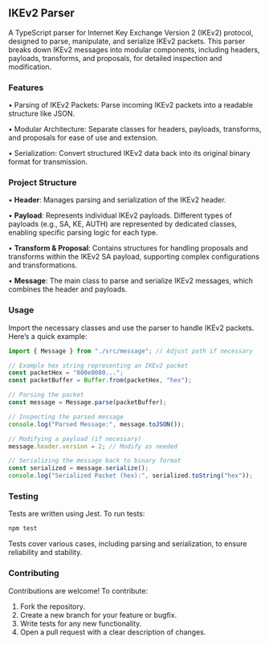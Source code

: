 ## IKEv2 Parser

A TypeScript parser for Internet Key Exchange Version 2 (IKEv2) protocol, designed to parse, manipulate, and serialize IKEv2 packets. This parser breaks down IKEv2 messages into modular components, including headers, payloads, transforms, and proposals, for detailed inspection and modification.

### Features

• Parsing of IKEv2 Packets: Parse incoming IKEv2 packets into a readable structure like JSON.

• Modular Architecture: Separate classes for headers, payloads, transforms, and proposals for ease of use and extension.

• Serialization: Convert structured IKEv2 data back into its original binary format for transmission.

### Project Structure

• **Header**: Manages parsing and serialization of the IKEv2 header.

• **Payload**: Represents individual IKEv2 payloads. Different types of payloads (e.g., SA, KE, AUTH) are represented by dedicated classes, enabling specific parsing logic for each type.

• **Transform & Proposal**: Contains structures for handling proposals and transforms within the IKEv2 SA payload, supporting complex configurations and transformations.

• **Message**: The main class to parse and serialize IKEv2 messages, which combines the header and payloads.


### Usage

Import the necessary classes and use the parser to handle IKEv2 packets. Here’s a quick example:

```ts
import { Message } from "./src/message"; // Adjust path if necessary

// Example hex string representing an IKEv2 packet
const packetHex = "800e0080...";
const packetBuffer = Buffer.from(packetHex, "hex");

// Parsing the packet
const message = Message.parse(packetBuffer);

// Inspecting the parsed message
console.log("Parsed Message:", message.toJSON());

// Modifying a payload (if necessary)
message.header.version = 2; // Modify as needed

// Serializing the message back to binary format
const serialized = message.serialize();
console.log("Serialized Packet (hex):", serialized.toString("hex"));

```

### Testing

Tests are written using Jest. To run tests:

```bash
npm test
```

Tests cover various cases, including parsing and serialization, to ensure reliability and stability.

### Contributing

Contributions are welcome! To contribute:

1.	Fork the repository.
2.	Create a new branch for your feature or bugfix.
3.	Write tests for any new functionality.
4.	Open a pull request with a clear description of changes.